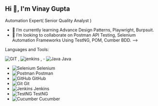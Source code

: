 ## Hi 👋, I'm Vinay Gupta

Automation Expert( Senior Quality Analyst )


- 🌱 I’m currently learning Advance Design Patterns, Playwright, Burpsuit.
- 👯 I’m looking to collaborate on Postman API Testing, Selenium Automation Frameworks Using TestNG, POM, Cumber BDD.
-->

Languages and Tools:


![GIT](https://github.com/user-attachments/assets/ab236c45-1089-4c38-8502-46409684f6c1)    , ![jenkins](https://github.com/user-attachments/assets/8348a612-f8f4-4311-aadd-ae61fb023ce0) , - ![Java](https://img.icons8.com/ios-filled/100/000000/java-coffee-cup-logo.png) Java
- ![Selenium](https://img.icons8.com/ios-filled/100/000000/selenium.png) Selenium
- ![Postman](https://img.icons8.com/color/100/000000/postman-api.png) Postman
- ![GitHub](https://img.icons8.com/material-rounded/100/000000/github.png) GitHub
- ![Git](https://img.icons8.com/material-rounded/100/000000/git.png) Git
- ![Jenkins](https://img.icons8.com/ios-filled/100/000000/jenkins.png) Jenkins
- ![TestNG](https://img.icons8.com/color/100/000000/testng.png) TestNG
- ![Cucumber](https://img.icons8.com/color/100/000000/cucumber.png) Cucumber



